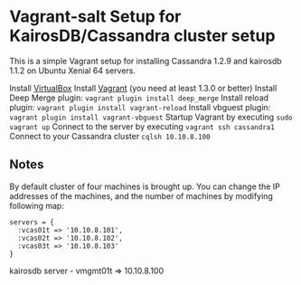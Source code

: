 Vagrant-salt Setup for KairosDB/Cassandra cluster setup
======================

This is a simple Vagrant setup for installing Cassandra 1.2.9 and kairosdb 1.1.2 on   Ubuntu Xenial 64 servers.


Install [VirtualBox](https://www.virtualbox.org/)
Install [Vagrant](http://downloads.vagrantup.com/) (you need at least 1.3.0 or better)
Install Deep Merge plugin: `vagrant plugin install deep_merge`
Install reload plugin: `vagrant plugin install vagrant-reload`
Install vbguest plugin: `vagrant plugin install vagrant-vbguest`
Startup Vagrant by executing `sudo vagrant up`
Connect to the server by executing `vagrant ssh cassandra1`
Connect to your Cassandra cluster `cqlsh 10.10.8.100`

## Notes

By default cluster of four machines is brought up. You can change the IP addresses of the machines, and the number of machines by modifying following map:

    servers = {
      :vcas01t => '10.10.8.101',
      :vcas02t => '10.10.8.102',
      :vcas03t => '10.10.8.103'
    }

kairosdb server - vmgmt01t => 10.10.8.100

    
